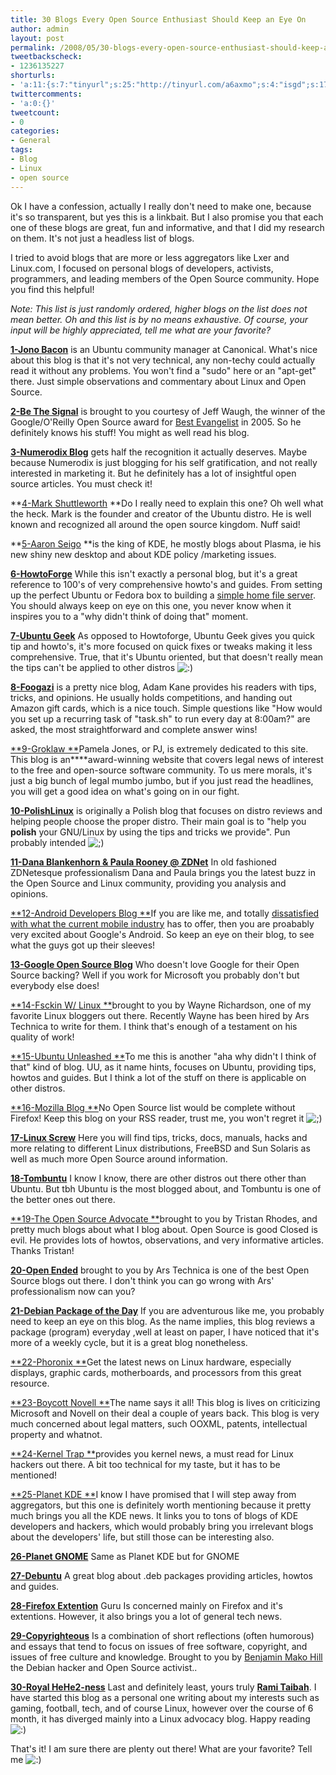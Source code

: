 ```yaml
---
title: 30 Blogs Every Open Source Enthusiast Should Keep an Eye On
author: admin
layout: post
permalink: /2008/05/30-blogs-every-open-source-enthusiast-should-keep-an-eye-on/
tweetbackscheck:
- 1236135227
shorturls:
- 'a:11:{s:7:"tinyurl";s:25:"http://tinyurl.com/a6axmo";s:4:"isgd";s:17:"http://is.gd/fjlc";s:5:"bitly";s:18:"http://bit.ly/GeGw";s:5:"snipr";s:22:"http://snipr.com/9sikl";s:5:"snurl";s:22:"http://snurl.com/9sikl";s:7:"snipurl";s:24:"http://snipurl.com/9sikl";s:4:"trim";s:17:"http://tr.im/4a6r";s:5:"adjix";s:207:"(10 Jan 2008 temporary restriction: API requires valid partnerID or partnerEmail key in request. Contact us if this affects you.) Invalid Adjix request. API documentation @ http://web.adjix.com/AdjixAPI.html";s:4:"advu";s:203:"(10 Jan 2008 temporary restriction: API requires valid partnerID or partnerEmail key in request. Contact us if this affects you.) Invalid Adjix request. API documentation @ http://web.ad.vu/AdjixAPI.html";s:4:"zima";s:19:"http://zi.ma/959966";s:9:"permalink";s:91:"http://hehe2.net/linux-general/30-blogs-every-open-source-enthusiast-should-keep-an-eye-on/";}'
twittercomments:
- 'a:0:{}'
tweetcount:
- 0
categories:
- General
tags:
- Blog
- Linux
- open source
---
```


Ok I have a confession, actually I really don't need to make one, because it's so transparent, but yes this is a linkbait. But I also promise you that each one of these blogs are great, fun and informative, and that I did my research on them. It's not just a headless list of blogs.

I tried to avoid blogs that are more or less aggregators like Lxer and Linux.com, I focused on personal blogs of developers, activists, programmers, and leading members of the Open Source community. Hope you find this helpful!

_Note: This list is just randomly ordered, higher blogs on the list does not mean better. Oh and this list is by no means exhaustive. Of course, your input will be highly appreciated, tell me what are your favorite?_

[**1-Jono Bacon**](http://www.jonobacon.org/) is an Ubuntu community manager at Canonical. What's nice about this blog is that it's not very technical, any non-techy could actually read it without any problems. You won't find a "sudo" here or an "apt-get" there. Just simple observations and commentary about Linux and Open Source.

[**2-Be The Signal**](http://bethesignal.org/) is brought to you courtesy of Jeff Waugh, the winner of the Google/O'Reilly Open Source award for [Best Evangelist](http://www.osdir.com/Article6677.phtml) in 2005\. So he definitely knows his stuff! You might as well read his blog.

[**3-Numerodix Blog**](http://www.matusiak.eu/numerodix/blog//) gets half the recognition it actually deserves. Maybe because Numerodix is just blogging for his self gratification, and not really interested in marketing it. But he definitely has a lot of insightful open source articles. You must check it!

**[4-Mark Shuttleworth](http://www.markshuttleworth.com/) **Do I really need to explain this one? Oh well what the heck. Mark is the founder and creator of the Ubuntu distro. He is well known and recognized all around the open source kingdom. Nuff said!

**[5-Aaron Seigo](http://aseigo.blogspot.com/) **is the king of KDE, he mostly blogs about Plasma, ie his new shiny new desktop and about KDE policy /marketing issues.

[**6-HowtoForge**](http://howtoforge.com/) While this isn't exactly a personal blog, but it's a great reference to 100's of very comprehensive howto's and guides. From setting up the perfect Ubuntu or Fedora box to building a [simple home file server](http://howtoforge.com/ubuntu-home-fileserver). You should always keep on eye on this one, you never know when it inspires you to a "why didn't think of doing that" moment.

[**7-Ubuntu Geek**](http://www.ubuntugeek.com/) As opposed to Howtoforge, Ubuntu Geek gives you quick tip and howto's, it's more focused on quick fixes or tweaks making it less comprehensive. True, that it's Ubuntu oriented, but that doesn't really mean the tips can't be applied to other distros ![:)](http://192.168.1.2/blog2/wp-includes/images/smilies/icon_smile.gif)

[**8-Foogazi**](http://www.foogazi.com/) is a pretty nice blog, Adam Kane provides his readers with tips, tricks, and opinions. He usually holds competitions, and handing out Amazon gift cards, which is a nice touch. Simple questions like "How would you set up a recurring task of "task.sh" to run every day at 8:00am?" are asked, the most straightforward and complete answer wins!

[**9-Groklaw **](http://www.groklaw.net/)Pamela Jones, or PJ, is extremely dedicated to this site. This blog is an****award-winning website that covers legal news of interest to the free and open-source software community. To us mere morals, it's just a big bunch of legal mumbo jumbo, but if you just read the headlines, you will get a good idea on what's going on in our fight.

[**10-PolishLinux**](http://www.polishlinux.org/) is originally a Polish blog that focuses on distro reviews and helping people choose the proper distro. Their main goal is to "help you **polish** your GNU/Linux by using the tips and tricks we provide". Pun probably intended ![;)](http://192.168.1.2/blog2/wp-includes/images/smilies/icon_wink.gif)

[**11-Dana Blankenhorn & Paula Rooney @ ZDNet**](http://blog/s.zdnet.com/open-source/) In old fashioned ZDNetesque professionalism Dana and Paula brings you the latest buzz in the Open Source and Linux community, providing you analysis and opinions.

[**12-Android Developers Blog **](http://android-developers.blogspot.com/)If you are like me, and totally [dissatisfied with what the current mobile ](/blog/linuxobservations/its-a-wonderful-internet-but-not-every-pasture/)[industry](/blog/linuxobservations/its-a-wonderful-internet-but-not-every-pasture/) has to offer, then you are proabably very excited about Google's Android. So keep an eye on their blog, to see what the guys got up their sleeves!

[**13-Google Open Source Blog**](http://google-opensource.blogspot.com/) Who doesn't love Google for their Open Source backing? Well if you work for Microsoft you probably don't but everybody else does!

[**14-Fsckin W/ Linux **](http://www.fsckin.com/)brought to you by Wayne Richardson, one of my favorite Linux bloggers out there. Recently Wayne has been hired by Ars Technica to write for them. I think that's enough of a testament on his quality of work!

[**15-Ubuntu Unleashed **](http://www.ubuntu-unleashed.com/)To me this is another "aha why didn't I think of that" kind of blog. UU, as it name hints, focuses on Ubuntu, providing tips, howtos and guides. But I think a lot of the stuff on there is applicable on other distros.

[**16-Mozilla Blog **](http://blog/.mozilla.com/)No Open Source list would be complete without Firefox! Keep this blog on your RSS reader, trust me, you won't regret it ![;)](http://192.168.1.2/blog2/wp-includes/images/smilies/icon_wink.gif)

[**17-Linux Screw**](http://www.linuxscrew.com/) Here you will find tips, tricks, docs, manuals, hacks and more relating to different Linux distributions, FreeBSD and Sun Solaris as well as much more Open Source around information.

[**18-Tombuntu**](http://tombuntu.com/) I know I know, there are other distros out there other than Ubuntu. But tbh Ubuntu is the most blogged about, and Tombuntu is one of the better ones out there.

[**19-The Open Source Advocate **](http://useopensource.blogspot.com/)brought to you by Tristan Rhodes, and pretty much blogs about what I blog about. Open Source is good Closed is evil. He provides lots of howtos, observations, and very informative articles. Thanks Tristan!

[**20-Open Ended**](http://arstechnica.com/journals/linux.ars) brought to you by Ars Technica is one of the best Open Source blogs out there. I don't think you can go wrong with Ars' professionalism now can you?

[**21-Debian Package of the Day**](http://debaday.debian.net/) If you are adventurous like me, you probably need to keep an eye on this blog. As the name implies, this blog reviews a package (program) everyday ,well at least on paper, I have noticed that it's more of a weekly cycle, but it is a great blog nonetheless.

[**22-Phoronix **](http://www.phoronix.com/scan.php?page=home)Get the latest news on Linux hardware, especially displays, graphic cards, motherboards, and processors from this great resource.

[**23-Boycott Novell **](http://boycottnovell.com/)The name says it all! This blog is lives on criticizing Microsoft and Novell on their deal a couple of years back. This blog is very much concerned about legal matters, such OOXML, patents, intellectual property and whatnot.

[**24-Kernel Trap **](http://kerneltrap.org/blog/s)provides you kernel news, a must read for Linux hackers out there. A bit too technical for my taste, but it has to be mentioned!

[**25-Planet KDE **](http://planetkde.org/)I know I have promised that I will step away from aggregators, but this one is definitely worth mentioning because it pretty much brings you all the KDE news. It links you to tons of blogs of KDE developers and hackers, which would probably bring you irrelevant blogs about the developers' life, but still those can be interesting also.

[**26-Planet GNOME**](http://planet.gnome.org/) Same as Planet KDE but for GNOME

[**27-Debuntu**](http://www.debuntu.org/) A great blog about .deb packages providing articles, howtos and guides.

[**28-Firefox Extention**](http://ffextensionguru.wordpress.com/) Guru Is concerned mainly on Firefox and it's extentions. However, it also brings you a lot of general tech news.

[**29-Copyrighteous**](http://mako.cc/copyrighteous) Is a combination of short reflections (often humorous) and essays that tend to focus on issues of free software, copyright, and issues of free culture and knowledge. Brought to you by [Benjamin Mako Hill](http://en.wikipedia.org/wiki/Benjamin_Mako_Hill) the Debian hacker and Open Source activist..

[**30-Royal HeHe2-ness**](/blog/) Last and definitely least, yours truly [**Rami Taibah**](/blog/about). I have started this blog as a personal one writing about my interests such as gaming, football, tech, and of course Linux, however over the course of 6 month, it has diverged mainly into a Linux advocacy blog. Happy reading ![:)](http://192.168.1.2/blog2/wp-includes/images/smilies/icon_smile.gif)

That's it! I am sure there are plenty out there! What are your favorite? Tell me ![:)](http://192.168.1.2/blog2/wp-includes/images/smilies/icon_smile.gif)